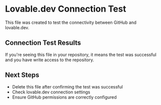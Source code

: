 
# Lovable.dev Connection Test

This file was created to test the connectivity between GitHub and lovable.dev.

## Connection Test Results

If you're seeing this file in your repository, it means the test was successful and you have write access to the repository.

## Next Steps

- Delete this file after confirming the test was successful
- Check lovable.dev connection settings
- Ensure GitHub permissions are correctly configured
